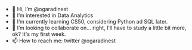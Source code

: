 - 👋 Hi, I’m @ogaradinest
- 👀 I’m interested in Data Analytics
- 🌱 I’m currently learning CS50, considering Python ad SQL later.
- 💞️ I’m looking to collaborate on... right, I'll have to study a little bit more, ok? It's my first week.
- 📫 How to reach me: twitter @ogaradinest

<!---
ogaradinest/ogaradinest is a ✨ special ✨ repository because its `README.md` (this file) appears on your GitHub profile.
You can click the Preview link to take a look at your changes.
--->
